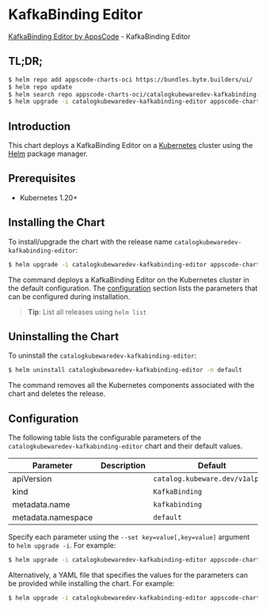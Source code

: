 # KafkaBinding Editor

[KafkaBinding Editor by AppsCode](https://byte.builders) - KafkaBinding Editor

## TL;DR;

```bash
$ helm repo add appscode-charts-oci https://bundles.byte.builders/ui/
$ helm repo update
$ helm search repo appscode-charts-oci/catalogkubewaredev-kafkabinding-editor --version=v0.4.20
$ helm upgrade -i catalogkubewaredev-kafkabinding-editor appscode-charts-oci/catalogkubewaredev-kafkabinding-editor -n default --create-namespace --version=v0.4.20
```

## Introduction

This chart deploys a KafkaBinding Editor on a [Kubernetes](http://kubernetes.io) cluster using the [Helm](https://helm.sh) package manager.

## Prerequisites

- Kubernetes 1.20+

## Installing the Chart

To install/upgrade the chart with the release name `catalogkubewaredev-kafkabinding-editor`:

```bash
$ helm upgrade -i catalogkubewaredev-kafkabinding-editor appscode-charts-oci/catalogkubewaredev-kafkabinding-editor -n default --create-namespace --version=v0.4.20
```

The command deploys a KafkaBinding Editor on the Kubernetes cluster in the default configuration. The [configuration](#configuration) section lists the parameters that can be configured during installation.

> **Tip**: List all releases using `helm list`

## Uninstalling the Chart

To uninstall the `catalogkubewaredev-kafkabinding-editor`:

```bash
$ helm uninstall catalogkubewaredev-kafkabinding-editor -n default
```

The command removes all the Kubernetes components associated with the chart and deletes the release.

## Configuration

The following table lists the configurable parameters of the `catalogkubewaredev-kafkabinding-editor` chart and their default values.

|     Parameter      | Description |                  Default                   |
|--------------------|-------------|--------------------------------------------|
| apiVersion         |             | <code>catalog.kubeware.dev/v1alpha1</code> |
| kind               |             | <code>KafkaBinding</code>                  |
| metadata.name      |             | <code>kafkabinding</code>                  |
| metadata.namespace |             | <code>default</code>                       |


Specify each parameter using the `--set key=value[,key=value]` argument to `helm upgrade -i`. For example:

```bash
$ helm upgrade -i catalogkubewaredev-kafkabinding-editor appscode-charts-oci/catalogkubewaredev-kafkabinding-editor -n default --create-namespace --version=v0.4.20 --set apiVersion=catalog.kubeware.dev/v1alpha1
```

Alternatively, a YAML file that specifies the values for the parameters can be provided while
installing the chart. For example:

```bash
$ helm upgrade -i catalogkubewaredev-kafkabinding-editor appscode-charts-oci/catalogkubewaredev-kafkabinding-editor -n default --create-namespace --version=v0.4.20 --values values.yaml
```
